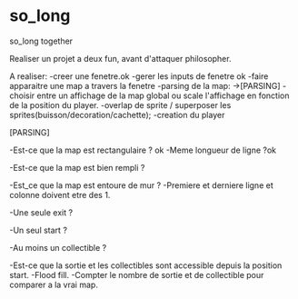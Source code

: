 # so_long
so_long together

Realiser un projet a deux fun, avant d'attaquer philosopher.

A realiser:
-creer une fenetre.ok
-gerer les inputs de fenetre ok
-faire apparaitre une map a travers la fenetre
-parsing de la map:
    ->[PARSING]
-choisir entre un affichage  de la map global ou scale l'affichage en fonction de la position du player.
-overlap de sprite / superposer les sprites(buisson/decoration/cachette);
-creation du player





[PARSING]


-Est-ce que la map est rectangulaire ? ok
-Meme longueur de ligne ?ok

-Est-ce que la map est bien rempli ?

-Est_ce que la map est entoure de mur ?
-Premiere et derniere ligne et colonne doivent etre des 1.

-Une seule exit ?

-Un seul start ?

-Au moins un collectible ?

-Est-ce que la sortie et les collectibles sont accessible depuis la position start.
-Flood fill.
-Compter le nombre de sortie et de collectible pour comparer a la vrai map.







